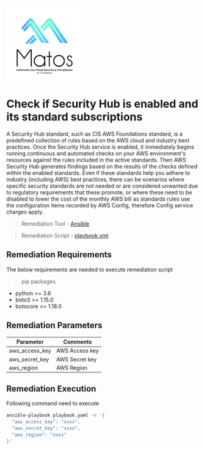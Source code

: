 [<img src="https://github.com/cloudmatos/Matos/blob/main/images/matos-logo.png" width="200" height="200">](https://www.cloudmatos.com/)

# Check if Security Hub is enabled and its standard subscriptions

A Security Hub standard, such as CIS AWS Foundations standard, is a predefined collection of rules based on the AWS cloud and industry best practices. Once the Security Hub service is enabled, it immediately begins running continuous and automated checks on your AWS environment's resources against the rules included in the active standards. Then AWS Security Hub generates findings based on the results of the checks defined within the enabled standards. Even if these standards help you adhere to industry (including AWS) best practices, there can be scenarios where specific security standards are not needed or are considered unwanted due to regulatory requirements that these promote, or where these need to be disabled to lower the cost of the monthly AWS bill as standards rules use the configuration items recorded by AWS Config, therefore Config service charges apply.

> Remediation Tool   - [Ansible](https://www.ansible.com/)

> Remediation Script - [playbook.yml](playbook.yml)

## Remediation Requirements
The below requirements are needed to execute remediation script

> pip packages
- python >= 3.6
- boto3 >= 1.15.0
- botocore >= 1.18.0

## Remediation Parameters

| Parameter | Comments |
| -------------- | -------------- |
| aws_access_key | AWS Access key |
| aws_secret_key | AWS Secret key |
| aws_region | AWS Region |

## Remediation Execution
Following command need to execute
```sh
ansible-playbook playbook.yaml -e '{
  "aws_access_key": "xxxx",
  "aws_secret_key": "xxxx",
  "aws_region": "xxxx"
}'
```

